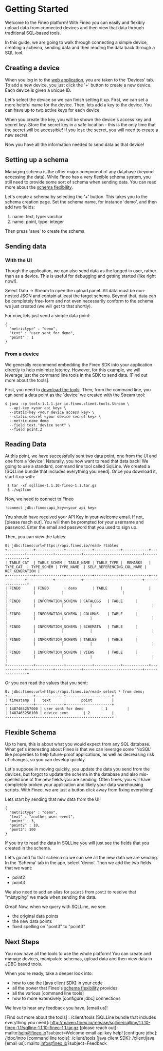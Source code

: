 # Getting Started

Welcome to the Fineo platform! With Fineo you can easily and flexibly upload data from connected 
devices and then view that data through traditional SQL-based tools.

In this guide, we are going to walk through connecting a simple device, creating a schema, 
sending data and then reading the data back through a SQL tool.

 
## Creating a device

When you log in to the [web application], you are taken to the 'Devices' tab. To add a new 
device, you just click the '+' button to create a new device. Each device is given a unique ID.

Let's select the device so we can finish setting it up. First, we can set a more helpful name for
 the device. Then, lets add a key to the device. You can have up to two active keys for each device.
 
 When you create the key, you will be shown the device's access key and secret key. Store the 
 secret key in a safe location - this is the only time that the secret will be accessible! If you
  lose the secret, you will need to create a new secret.

Now you have all the information needed to send data as that device!

## Setting up a schema
 
Managing schema is the other major component of any database (beyond accessing the data). While 
Fineo has a very flexible schema system, you still need to provide some sort of schema when 
sending data. You can read more about the [schema flexibility].
 
Let's create a schema by selecting the '+' button. This takes you to the schema creation page. 
Set the schema name, for instance 'demo', and then add two fields:

 1. name: text, type: varchar
 2. name: point, type: integer

Then press 'save' to create the schema.

## Sending data

### With the UI

Though the application, we can also send data as the logged in user, rather than as a device. 
This is useful for debugging and getting started (like right now!). 

Select Data -> Stream to open the upload panel. All data must be non-nested JSON and contain at 
least the target schema. Beyond that, data can be completely free-form and not even necessarily 
conform to the schema we just created (we will get to that shortly).
 
For now, lets just send a simple data point:

```
{
  "metrictype" : "demo",
  "text" : "user sent for demo",
  "point" : 1
}
```

### From a device

We generally recommend embedding the Fineo SDK into your application directly to help minimize 
latency. However, for this example, we will leverage just the command line tools in the SDK to 
send data. [Find out more about the tools].

First, you need to [download the tools]. Then, from the command line, you can send a data point 
as the 'device' we created with the Stream tool:
 
```
$ java -cp tools-1.1.1.jar io.fineo.client.tools.Stream \
  --api-key <your api key> \
  --static-key <your device access key> \
  --static-secret <your device secret key> \
  --metric-name demo
  --field text."device sent" \
  --field point.2
```

## Reading Data

At this point, we have successfully sent two data point, one from the UI and one from a 'device'.
Naturally, you now want to read that data back! We going to use a  standard, command line tool 
called SqlLine. We created a [SQLLine bundle that includes everything you need]. Once you 
download it, start it up with:

```
 $ tar -xf sqlline-1.1.10-fineo-1.1.tar.gz
 $ ./sqlline
```

Now, we need to connect to Fineo

```
!connect jdbc:fineo:api_key=<your api key>
```

You should have received your API Key in your welcome email. If not, [please reach out]. You will
 then be prompted for your username and password. Enter the email and password that you used to 
 sign up.
 
 Then, you can view the tables:
 
 ```
 0: jdbc:fineo:url=https://api.fineo.io/read> !tables
+------------+-------------+------------+------------+------------+------------+------------+------------+---------------------------+----------------+
| TABLE_CAT  | TABLE_SCHEM | TABLE_NAME | TABLE_TYPE |  REMARKS   |  TYPE_CAT  | TYPE_SCHEM | TYPE_NAME  | SELF_REFERENCING_COL_NAME | REF_GENERATION |
+------------+-------------+------------+------------+------------+------------+------------+------------+---------------------------+----------------+
| FINEO      | FINEO       | demo       | TABLE      |            |            |            |            |                           |                |
| FINEO      | INFORMATION_SCHEMA | CATALOGS   | TABLE      |            |            |            |            |                           |                |
| FINEO      | INFORMATION_SCHEMA | COLUMNS    | TABLE      |            |            |            |            |                           |                |
| FINEO      | INFORMATION_SCHEMA | SCHEMATA   | TABLE      |            |            |            |            |                           |                |
| FINEO      | INFORMATION_SCHEMA | TABLES     | TABLE      |            |            |            |            |                           |                |
| FINEO      | INFORMATION_SCHEMA | VIEWS      | TABLE      |            |            |            |            |                           |                |
+------------+-------------+------------+------------+------------+------------+------------+------------+---------------------------+----------------+ 
```

Or you can read the values that you sent:

```
0: jdbc:fineo:url=https://api.fineo.io/read> select * from demo;
+------------+-------------+---------------------+
| timestamp  |   text      |       point         |
+------------+-------------+---------------------+
| 1487465257000 | user sent for demo        | 1         |
| 1487465256100 | device sent       | 2          |
+------------+-------------+---------------------+
```

## Flexible Schema

Up to here, this is about what you would expect from any SQL database. What get's interesting 
about Fineo is that we can leverage some 'NoSQL' like properties to help future-proof 
applications, as well as decreasing risk of changes, so you can develop quickly.

Let's suppose in moving quickly, you update the data you send from the devices, but forgot to 
update the schema in the database and also mis-spelled one of the new fields you are sending. 
Often times, you will have completely broken your application and likely your data warehousing 
scripts. With Fineo, we are just a button click away from fixing everything!

Lets start by sending that new data from the UI:

```
{
  "metrictype" : "demo",
  "text" : "another user event",
  "point" : 3,
  "point2" : 10,
  "pont3": 100
}
```


If you try to read the data in SQLLine you will just see the fields that you created in the schema.

Let's go and fix that schema so we can see all the new data we are sending. In the 'Schema' tab 
in the app, select 'demo'. Then we add the two fields that we want:

 * point2
 * point3

We also need to add an alias for ```point3``` from ```pont3``` to resolve that "mistyping" we 
made when sending the data.

Great! Now, when we query with SQLLine, we see:
 * the original data points
 * the new data points
 * fixed spelling on "pont3" to "point3"

## Next Steps

You now have all the tools to use the whole platform! You can create and manage devices, 
manipulate schemas, upload data and then view data in JDBC based tools. 

When you're ready, take a deeper look into:
 * how to use the [java client SDK] in your code
 * all the power that Fineo's [schema flexibility] provides
 * all the various [command line tools]
 * how to more extensively [configure jdbc] connections

We love to hear any feedback you have, [email us]!

[web application]: https://app.fineo.io
[schema flexibility]: /schema
[download the tools]: https://maven.fineo.io/release/io/fineo/client/tools/1.1.1/tools-1.1.1.jar 
[Find out more about the tools] : /client/tools
[SQLLine bundle that includes everything you need]: http://maven.fineo.io/release/sqlline/sqlline/1.1.10-fineo-1.1/sqlline-1.1.10-fineo-1.1.tar.gz
[please reach out]: mailto:help@fineo.io?subject=Welcome email api key help!
[configure jdbc]: /jdbc/intro
[command line tools]: /client/tools
[java client SDK]: /client/java
[email us]: mailto:info@fineo.io?subject=Feedback
